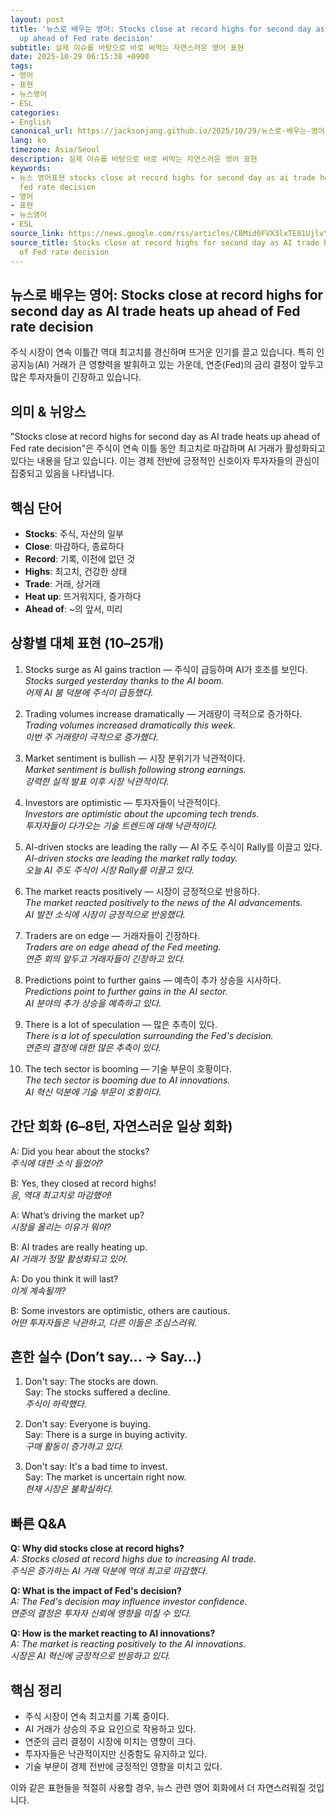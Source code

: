 ```yaml
---
layout: post
title: '뉴스로 배우는 영어: Stocks close at record highs for second day as AI trade heats
  up ahead of Fed rate decision'
subtitle: 실제 이슈를 바탕으로 바로 써먹는 자연스러운 영어 표현
date: 2025-10-29 06:15:38 +0900
tags:
- 영어
- 표현
- 뉴스영어
- ESL
categories:
- English
canonical_url: https://jacksonjang.github.io/2025/10/29/뉴스로-배우는-영어-stocks-close-at-record-highs-for-second-day-as-ai-trade-heats-up-ahead-of-fed-rate-decision/
lang: ko
timezone: Asia/Seoul
description: 실제 이슈를 바탕으로 바로 써먹는 자연스러운 영어 표현
keywords:
- 뉴스 영어표현 stocks close at record highs for second day as ai trade heats up ahead of
  fed rate decision
- 영어
- 표현
- 뉴스영어
- ESL
source_link: https://news.google.com/rss/articles/CBMid0FVX3lxTE81UjlvYjlFanF0eGQ0N0owY0prQnV6OFM0NmEwQUNYNzZBa29mQUoyN3NkY3pHN1JaQ1JPY2UxaEJTZ2NRcHFFTlkzM1dtU0I5Q0hPOWdnZXVibldxSndWTHdQZnBYTDFsUGhVZnlBejR0bjNjMU000gF8QVVfeXFMT2tJaXkySzU5SnhqNHJKQk04bEh0NkRtMVZocE5lRWRWcHIzc1B6R0tsWGhKUjV3UlNBbVc1eUF2TFFiUklHdXoyWWJUNVk1UVZUYkk4YWhZaklla19GWHE4NEZKMVJ6V1ltODQ5U0pIWE5EMHVOTWoyTlpzSA?oc=5
source_title: Stocks close at record highs for second day as AI trade heats up ahead
  of Fed rate decision
---
```


## 뉴스로 배우는 영어: Stocks close at record highs for second day as AI trade heats up ahead of Fed rate decision

주식 시장이 연속 이틀간 역대 최고치를 경신하며 뜨거운 인기를 끌고 있습니다. 특히 인공지능(AI) 거래가 큰 영향력을 발휘하고 있는 가운데, 연준(Fed)의 금리 결정이 앞두고 많은 투자자들이 긴장하고 있습니다.

## 의미 & 뉘앙스

"Stocks close at record highs for second day as AI trade heats up ahead of Fed rate decision"은 주식이 연속 이틀 동안 최고치로 마감하며 AI 거래가 활성화되고 있다는 내용을 담고 있습니다. 이는 경제 전반에 긍정적인 신호이자 투자자들의 관심이 집중되고 있음을 나타냅니다.

## 핵심 단어

- **Stocks**: 주식, 자산의 일부
- **Close**: 마감하다, 종료하다
- **Record**: 기록, 이전에 없던 것
- **Highs**: 최고치, 건강한 상태
- **Trade**: 거래, 상거래
- **Heat up**: 뜨거워지다, 증가하다
- **Ahead of**: ~의 앞서, 미리

## 상황별 대체 표현 (10–25개)

1. Stocks surge as AI gains traction — 주식이 급등하며 AI가 호조를 보인다.  
   *Stocks surged yesterday thanks to the AI boom.*  
   *어제 AI 붐 덕분에 주식이 급등했다.*

2. Trading volumes increase dramatically — 거래량이 극적으로 증가하다.  
   *Trading volumes increased dramatically this week.*  
   *이번 주 거래량이 극적으로 증가했다.*

3. Market sentiment is bullish — 시장 분위기가 낙관적이다.  
   *Market sentiment is bullish following strong earnings.*  
   *강력한 실적 발표 이후 시장 낙관적이다.*

4. Investors are optimistic — 투자자들이 낙관적이다.  
   *Investors are optimistic about the upcoming tech trends.*  
   *투자자들이 다가오는 기술 트렌드에 대해 낙관적이다.*

5. AI-driven stocks are leading the rally — AI 주도 주식이 Rally를 이끌고 있다.  
   *AI-driven stocks are leading the market rally today.*  
   *오늘 AI 주도 주식이 시장 Rally를 이끌고 있다.*

6. The market reacts positively — 시장이 긍정적으로 반응하다.  
   *The market reacted positively to the news of the AI advancements.*  
   *AI 발전 소식에 시장이 긍정적으로 반응했다.*

7. Traders are on edge — 거래자들이 긴장하다.  
   *Traders are on edge ahead of the Fed meeting.*  
   *연준 회의 앞두고 거래자들이 긴장하고 있다.*

8. Predictions point to further gains — 예측이 추가 상승을 시사하다.  
   *Predictions point to further gains in the AI sector.*  
   *AI 분야의 추가 상승을 예측하고 있다.*

9. There is a lot of speculation — 많은 추측이 있다.  
   *There is a lot of speculation surrounding the Fed's decision.*  
   *연준의 결정에 대한 많은 추측이 있다.*

10. The tech sector is booming — 기술 부문이 호황이다.  
    *The tech sector is booming due to AI innovations.*  
    *AI 혁신 덕분에 기술 부문이 호황이다.*

## 간단 회화 (6–8턴, 자연스러운 일상 회화)

A: Did you hear about the stocks?  
*주식에 대한 소식 들었어?*

B: Yes, they closed at record highs!  
*응, 역대 최고치로 마감했어!*

A: What’s driving the market up?  
*시장을 올리는 이유가 뭐야?*

B: AI trades are really heating up.  
*AI 거래가 정말 활성화되고 있어.*

A: Do you think it will last?  
*이게 계속될까?*

B: Some investors are optimistic, others are cautious.  
*어떤 투자자들은 낙관하고, 다른 이들은 조심스러워.*

## 흔한 실수 (Don’t say… → Say…)

1. Don't say: The stocks are down.  
   Say: The stocks suffered a decline.  
   *주식이 하락했다.*  

2. Don't say: Everyone is buying.  
   Say: There is a surge in buying activity.  
   *구매 활동이 증가하고 있다.*

3. Don't say: It's a bad time to invest.  
   Say: The market is uncertain right now.  
   *현재 시장은 불확실하다.*

## 빠른 Q&A

**Q: Why did stocks close at record highs?**  
*A: Stocks closed at record highs due to increasing AI trade.*  
*주식은 증가하는 AI 거래 덕분에 역대 최고로 마감했다.*

**Q: What is the impact of Fed's decision?**  
*A: The Fed's decision may influence investor confidence.*  
*연준의 결정은 투자자 신뢰에 영향을 미칠 수 있다.*

**Q: How is the market reacting to AI innovations?**  
*A: The market is reacting positively to the AI innovations.*  
*시장은 AI 혁신에 긍정적으로 반응하고 있다.*

## 핵심 정리

- 주식 시장이 연속 최고치를 기록 중이다.
- AI 거래가 상승의 주요 요인으로 작용하고 있다.
- 연준의 금리 결정이 시장에 미치는 영향이 크다.
- 투자자들은 낙관적이지만 신중함도 유지하고 있다.
- 기술 부문이 경제 전반에 긍정적인 영향을 미치고 있다.

이와 같은 표현들을 적절히 사용할 경우, 뉴스 관련 영어 회화에서 더 자연스러워질 것입니다.
